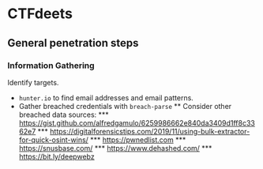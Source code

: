 # CTFdeets

## General penetration steps

### Information Gathering

Identify targets.
* `hunter.io` to find email addresses and email patterns.
* Gather breached credentials with `breach-parse`
** Consider other breached data sources: 
*** https://gist.github.com/alfredgamulo/6259986662e840da3409d1ff8c3362e7
*** https://digitalforensicstips.com/2019/11/using-bulk-extractor-for-quick-osint-wins/
*** https://pwnedlist.com
*** https://snusbase.com/
*** https://www.dehashed.com/
*** https://bit.ly/deepwebz
